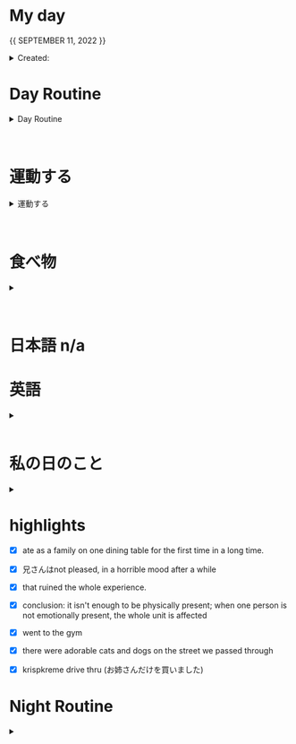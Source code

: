 # My day

{{ SEPTEMBER 11, 2022 }}
	<details>
    <summary> Created: </summary>
	{{ 20220911 }} 
	{{20:52}}
    </details>

      
# Day Routine
<details>
<summary> Day Routine </summary>

	- [x] 起きる ~ 0845 (did not get enough sleep last night)
	- [. ] meditate : affirmation - << <no time> >> 
	- [. ] ベッド  << <did not unfold, on the floor で寝ました> >>
	- [x] 歯をブラシする
	- [x] シャワー -- showered 3 times today
	- [x] 一ページ「Book: << the gift ofF >>」

</details>

<br>
<br>


# 運動する
<details>
<summary> 運動する </summary>

	- [x] ジムに行く 

	~ 時：```10:30~``` 
	なにをやりましたか？ ``` treadmill: 15:00 mins, 3.5 incline, speed: 3.0-4.5 km/h range ```

        < legs and shoulders + 1 back >

        back warm-ups (2 sets of 12) -- machine
        deadlifts (total: 10 kg, 5+5 each [1 set] -- tried heavier weights but form suffered: 20 kg, 10+10 [2 sets] )
        straight leg deadlifts (barbell only, 2 sets. barbell with 5 kg weights on each side 2 sets)
        hamstring pulls (machine: 3 sets) 55 lbs -- 12 reps/15 reps
        calf raises (4th to the lightest: 3 sets -- 5th to the lightest: 1 set)
        standing hip thrusts

        face pulls 
            set 0 : 20 reps _ no additional weight
            set 1 : 12 reps _ 1 switch
            set 2 : 12 reps _ 2 switches
            set 3 : 12 reps _ 3 switches 

    

*

</details>

<br>
<br>
	
# 食べ物
<details>
<summary> </summary>

	- [x] 朝ご飯
		- [x] ```<<　BK: Mushroom Egg Bkfst Sandwich  >>```

	- [x] 昼ご飯
		- [x] ```<<  did not eat anything for lunch  >>```

	- [x] 晩ご飯
		- [x] ```<<  nova<: ~17:30 big3 unli,samg :>liches  >>```

</details>
<br>
<br>

# 日本語 n/a


# 英語
<details >
<summary></summary>

- [ｘ] 今日の単語:

	 ``` 
	 SUBSTANTIVE
	  - Important, real, or meaningful.
      *can be used to describe something, such as an argument, that is supported by facts or logic

    
	```

in my own words:    with substance
<details >
<summary> DID YOU KNOW? [ screenshot ] </summary>

![image](https://user-images.githubusercontent.com/111704606/189529485-f97da621-f479-4d5e-ae3c-6f3fc40b460e.png)



</details>
</details>

<br>

# 私の日のこと
<details>
<summary></summary>

	 ```ジムの後に、```

	- [x] went straight 家
	- [x] drove to qnovacliches
	- [x] waited so long in line
	- [x] the wait was not worth it
n/a

</details>


# highlights
- [x] ate as a family on one dining table for the first time in a long time.
- [x] 兄さんはnot pleased, in a horrible mood after a while
- [x] that ruined the whole experience.
- [x] conclusion: it isn't enough to be physically present; when one person is not emotionally present, the whole unit is affected
- [x] went to the gym
- [x] there were adorable cats and dogs on the street we passed through
- [x] krispkreme drive thru (お姉さんだけを買いました)


# Night Routine

<details>
<summary></summary>
	- [x] water plants 
	- [x] wash face
	- [x] brush teeth
	- [x] skin care
	- [x] journal

Estimated sleep time: ~ [<<  10:00  >>]


❌


